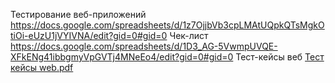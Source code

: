 Тестирование веб-приложений
https://docs.google.com/spreadsheets/d/1z7OjjbVb3cpLMAtUQpkQTsMgkOtiOi-eUzU1jVYIVNA/edit?gid=0#gid=0
Чек-лист https://docs.google.com/spreadsheets/d/1D3_AG-5VwmpUVQE-XFkENg41ibbgmyVpGVTj4MNeEo4/edit?gid=0#gid=0
Тест-кейсы веб [Тест кейсы web.pdf](https://github.com/user-attachments/files/20232157/web.pdf)
